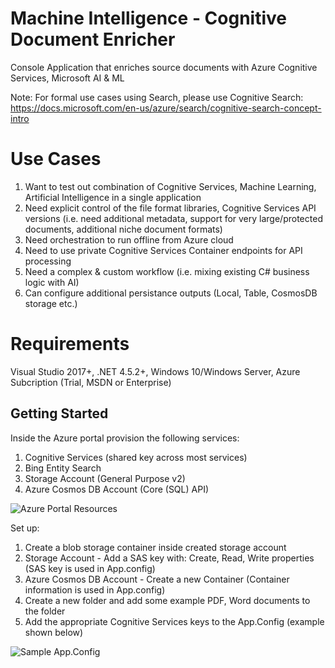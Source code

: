 # Machine Intelligence - Cognitive Document Enricher
Console Application that enriches source documents with Azure Cognitive Services, Microsoft AI &amp; ML

Note: For formal use cases using Search, please use Cognitive Search:
https://docs.microsoft.com/en-us/azure/search/cognitive-search-concept-intro

# Use Cases
1) Want to test out combination of Cognitive Services, Machine Learning, Artificial Intelligence in a single application
2) Need explicit control of the file format libraries, Cognitive Services API versions (i.e. need additional metadata, support for very large/protected documents, additional niche document formats)
3) Need orchestration to run offline from Azure cloud
4) Need to use private Cognitive Services Container endpoints for API processing
5) Need a complex & custom workflow (i.e. mixing existing C# business logic with AI)
6) Can configure additional persistance outputs (Local, Table, CosmosDB storage etc.)

# Requirements
Visual Studio 2017+, .NET 4.5.2+, Windows 10/Windows Server, Azure Subcription (Trial, MSDN or Enterprise)

## Getting Started

Inside the Azure portal provision the following services:
1) Cognitive Services (shared key across most services)
2) Bing Entity Search
3) Storage Account (General Purpose v2)
4) Azure Cosmos DB Account (Core (SQL) API)

![Azure Portal Resources](https://github.com/bartczernicki/MachineIntelligence-CognitiveDocumentEnricher/blob/master/Images/AzurePortal-ResourcesforEnrichment.png)

Set up:
1) Create a blob storage container inside created storage account
2) Storage Account - Add a SAS key with: Create, Read, Write properties (SAS key is used in App.config)
3) Azure Cosmos DB Account - Create a new Container (Container information is used in App.config)
4) Create a new folder and add some example PDF, Word documents to the folder
5) Add the appropriate Cognitive Services keys to the App.Config (example shown below)

![Sample App.Config](https://github.com/bartczernicki/MachineIntelligence-CognitiveDocumentEnricher/blob/master/Images/SampleAppConfig.png)
